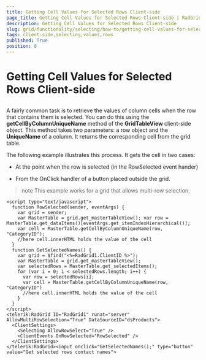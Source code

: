 ```yaml
---
title: Getting Cell Values for Selected Rows Client-side
page_title: Getting Cell Values for Selected Rows Client-side | RadGrid for ASP.NET AJAX Documentation
description: Getting Cell Values for Selected Rows Client-side
slug: grid/functionality/selecting/how-to/getting-cell-values-for-selected-rows
tags: client-side,selecting,values,rows
published: True
position: 0
---
```


# Getting Cell Values for Selected Rows Client-side



## 

A fairly common task is to retrieve the values of column cells when the row that contains them is selected. You can do this using the **getCellByColumnUniqueName** method of the **GridTableView** client-side object. This method takes two parameters: a row object and the **UniqueName** of a column. It returns the corresponding cell from the grid table.

The following example illustrates this process. It gets the cell in two cases:

* At the point when the row is selected (in the RowSelected event hander)

* From the OnClick handler of a button placed outside the grid.


>note This example works for a grid that allows multi-row selection.
>

````ASP.NET
<script type="text/javascript">
  function RowSelected(sender, eventArgs) {
    var grid = sender;
    var MasterTable = grid.get_masterTableView(); var row = MasterTable.get_dataItems()[eventArgs.get_itemIndexHierarchical()];
    var cell = MasterTable.getCellByColumnUniqueName(row, "CategoryID");
    //here cell.innerHTML holds the value of the cell  
  }
  function GetSelectedNames() {
    var grid = $find("<%=RadGrid1.ClientID %>");
    var MasterTable = grid.get_masterTableView();
    var selectedRows = MasterTable.get_selectedItems();
    for (var i = 0; i < selectedRows.length; i++) {
      var row = selectedRows[i];
      var cell = MasterTable.getCellByColumnUniqueName(row, "CategoryID")
      //here cell.innerHTML holds the value of the cell    
    }
  }
</script>
<telerik:RadGrid ID="RadGrid1" runat="server" AllowMultiRowSelection="True" DataSourceID="dsProducts">
  <ClientSettings>
    <Selecting AllowRowSelect="True" />
    <ClientEvents OnRowSelected="RowSelected" />
  </ClientSettings>
</telerik:RadGrid><input onclick="GetSelectedNames();" type="button" value="Get selected rows contact names">
````




